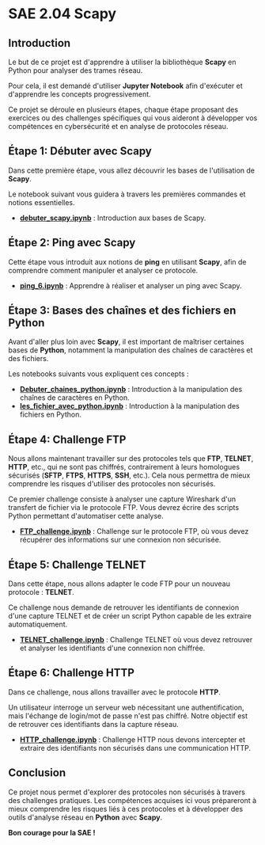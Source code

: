 # SAE 2.04 Scapy

## Introduction

Le but de ce projet est d'apprendre à utiliser la bibliothèque **Scapy** en Python pour analyser des trames réseau. 

Pour cela, il est demandé d'utiliser **Jupyter Notebook** afin d'exécuter et d'apprendre les concepts progressivement. 

Ce projet se déroule en plusieurs étapes, chaque étape proposant des exercices ou des challenges spécifiques qui vous aideront à développer vos compétences en cybersécurité et en analyse de protocoles réseau.



## Étape 1: Débuter avec Scapy

Dans cette première étape, vous allez découvrir les bases de l'utilisation de **Scapy**.

Le notebook suivant vous guidera à travers les premières commandes et notions essentielles.

- **[debuter_scapy.ipynb](debuter_scapy.ipynb)** : Introduction aux bases de Scapy.



## Étape 2: Ping avec Scapy

Cette étape vous introduit aux notions de **ping** en utilisant **Scapy**, afin de comprendre comment manipuler et analyser ce protocole.

- **[ping_6.ipynb](ping_6.ipynb)** : Apprendre à réaliser et analyser un ping avec Scapy.



## Étape 3: Bases des chaînes et des fichiers en Python

Avant d'aller plus loin avec **Scapy**, il est important de maîtriser certaines bases de **Python**, notamment la manipulation des chaînes de caractères et des fichiers. 

Les notebooks suivants vous expliquent ces concepts :

- **[Debuter_chaines_python.ipynb](Debuter_chaines_python.ipynb)** : Introduction à la manipulation des chaînes de caractères en Python.
- **[les_fichier_avec_python.ipynb](les_fichier_avec_python.ipynb)** : Introduction à la manipulation des fichiers en Python.




## Étape 4: Challenge FTP

Nous allons maintenant travailler sur des protocoles tels que **FTP**, **TELNET**, **HTTP**, etc., qui ne sont pas chiffrés, contrairement à leurs homologues sécurisés (**SFTP**, **FTPS**, **HTTPS**, **SSH**, etc.). Cela nous permettra de mieux comprendre les risques d'utiliser des protocoles non sécurisés.

Ce premier challenge consiste à analyser une capture Wireshark d'un transfert de fichier via le protocole FTP. Vous devrez écrire des scripts Python permettant d'automatiser cette analyse.

- **[FTP_challenge.ipynb](FTP_challenge.ipynb)** : Challenge sur le protocole FTP, où vous devez récupérer des informations sur une connexion non sécurisée.



## Étape 5: Challenge TELNET

Dans cette étape, nous allons adapter le code FTP pour un nouveau protocole : **TELNET**. 

Ce challenge nous demande de retrouver les identifiants de connexion d'une capture TELNET et de créer un script Python capable de les extraire automatiquement.

- **[TELNET_challenge.ipynb](TELNET_challenge.ipynb)** : Challenge TELNET où vous devez retrouver et analyser les identifiants d'une connexion non chiffrée.



## Étape 6: Challenge HTTP

Dans ce challenge, nous allons travailler avec le protocole **HTTP**. 

Un utilisateur interroge un serveur web nécessitant une authentification, mais l'échange de login/mot de passe n'est pas chiffré. Notre objectif est de retrouver ces identifiants dans la capture réseau.

- **[HTTP_challenge.ipynb](HTTP_challenge.ipynb)** : Challenge HTTP nous devons intercepter et extraire des identifiants non sécurisés dans une communication HTTP.

## Conclusion

Ce projet nous permet d'explorer des protocoles non sécurisés à travers des challenges pratiques. Les compétences acquises ici vous prépareront à mieux comprendre les risques liés à ces protocoles et à développer des outils d'analyse réseau en **Python** avec **Scapy**.

**Bon courage pour la SAE !**
